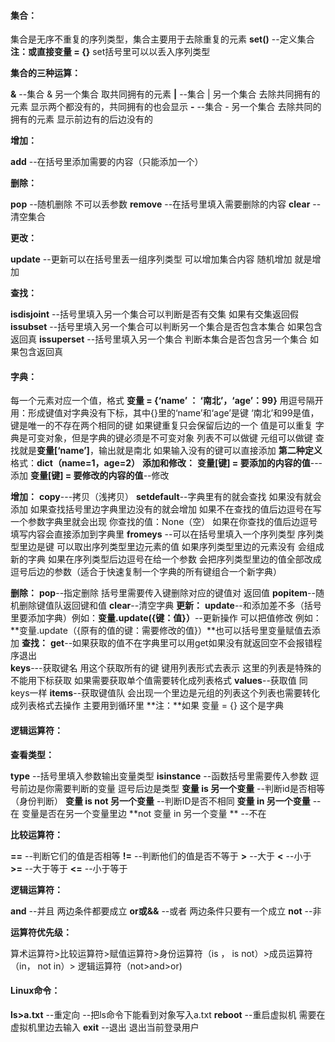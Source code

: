 #### 集合：

集合是无序不重复的序列类型，集合主要用于去除重复的元素
**set()** --定义集合 **注：**或直接**变量 = {}**  set括号里可以以丢入序列类型

**集合的三种运算：**

**&** --集合 & 另一个集合 取共同拥有的元素
**|** --集合 | 另一个集合 去除共同拥有的元素 显示两个都没有的，共同拥有的也会显示
**-** --集合 - 另一个集合  去除共同的拥有的元素 显示前边有的后边没有的

**增加：**

**add** --在括号里添加需要的内容（只能添加一个）

**删除：**

**pop** --随机删除 不可以丢参数
**remove** --在括号里填入需要删除的内容
**clear** --清空集合

**更改：**

**update** --更新可以在括号里丢一组序列类型 可以增加集合内容 随机增加  就是增加

**查找：**

**isdisjoint** --括号里填入另一个集合可以判断是否有交集  如果有交集返回假
**issubset**  --括号里填入另一个集合可以判断另一个集合是否包含本集合  如果包含返回真
**issuperset** --括号里填入另一个集合 判断本集合是否包含另一个集合  如果包含返回真

#### 字典：

每一个元素对应一个值，格式 **变量 = {‘name’ ： ‘南北’，‘age’：99}** 用逗号隔开 用：形成键值对字典没有下标，其中{}里的‘name’和‘age’是键     ‘南北’和99是值，键是唯一的不存在两个相同的键  如果键重复只会保留后边的一个  值是可以重复 字典是可变对象，但是字典的键必须是不可变对象 列表不可以做键  元组可以做键
查找就是**变量[‘name’]**，输出就是南北  如果输入没有的键可以直接添加
**第二种定义**
格式：**dict（name=1，age=2）**
**添加和修改：**
**变量[键] = 要添加的内容的值**---添加
**变量[键] =  要修改的内容的值**--修改

**增加：**
**copy**---拷贝（浅拷贝）
**setdefault**--字典里有的就会查找 如果没有就会添加 如果查找括号里边字典里边没有的就会增加 如果不在查找的值后边逗号在写一个参数字典里就会出现 你查找的值：None（空） 如果在你查找的值后边逗号 填写内容会直接添加到字典里
**fromeys** --可以在括号里填入一个序列类型  序列类型里边是键 可以取出序列类型里边元素的值  如果序列类型里边的元素没有 会组成新的字典 如果在序列类型后边逗号在给一个参数 会把序列类型里边的值全部改成逗号后边的参数（适合于快速复制一个字典的所有键组合一个新字典）

**删除：**
**pop**--指定删除 括号里需要传入键删除对应的键值对  返回值
**popitem**--随机删除键值队返回键和值
**clear**--清空字典
**更新：**
**update**--和添加差不多（括号里要添加字典）例如：**变量.update({键：值}）**
​             --更新操作 可以把值修改 例如：**变量.update（{原有的值的键：需要修改的值}）**也可以括号里变量赋值去添加
**查找：**
**get**--如果获取的值不在字典里可以用get如果没有就返回空不会报错程序退出  
**keys**---获取键名 用这个获取所有的键 键用列表形式去表示  这里的列表是特殊的不能用下标获取 如果需要获取单个值需要转化成列表格式
**values**--获取值 同keys一样
**items**--获取键值队 会出现一个里边是元组的列表这个列表也需要转化成列表格式去操作 主要用到循环里
**注：**如果 变量 = {} 这个是字典

#### 逻辑运算符：

**查看类型：**

**type** --括号里填入参数输出变量类型
**isinstance** --函数括号里需要传入参数 逗号前边是你需要判断的变量 逗号后边是类型
**变量 is  另一个变量** --判断id是否相等（身份判断）
**变量 is  not  另一个变量**  --判断ID是否不相同
**变量 in 另一个变量** --在  变量是否在另一个变量里边
**not  变量  in 另一个变量 ** --不在

**比较运算符：**

**==** --判断它们的值是否相等
**!=** --判断他们的值是否不等于
**>** --大于
**<**  --小于
**>=** --大于等于
**<=** --小于等于

**逻辑运算符：**

**and** --并且  两边条件都要成立
**or或&&**  --或者   两边条件只要有一个成立
**not** --非  



**运算符优先级：**

算术运算符>比较运算符>赋值运算符>身份运算符（is ， is not）>成员运算符（in， not  in）>  逻辑运算符（not>and>or)

#### Linux命令：

**ls>a.txt** --重定向  --把ls命令下能看到对象写入a.txt
**reboot** --重启虚拟机 需要在虚拟机里边去输入
**exit**  --退出  退出当前登录用户